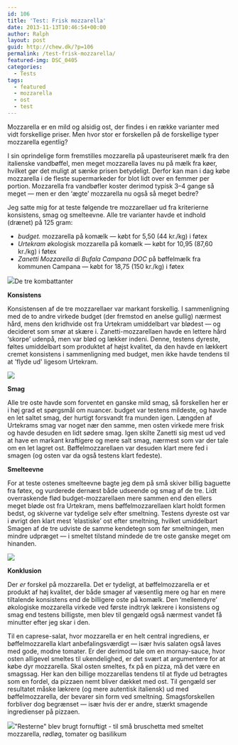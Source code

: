 ```yaml
---
id: 106
title: 'Test: Frisk mozzarella'
date: 2013-11-13T10:46:54+00:00
author: Ralph
layout: post
guid: http://chew.dk/?p=106
permalink: /test-frisk-mozzarella/
featured-img: DSC_0405
categories:
  - Tests
tags:
  - featured
  - mozzarella
  - ost
  - test
---
```

Mozzarella er en mild og alsidig ost, der findes i en række varianter med vidt forskellige priser. Men hvor stor er forskellen på de forskellige typer mozzarella egentlig?

<!--more-->

I sin oprindelige form fremstilles mozzarella på upasteuriseret mælk fra den italienske vandbøffel, men meget mozzarella laves nu på mælk fra køer, hvilket gør det muligt at sænke prisen betydeligt. Derfor kan man i dag købe mozzarella i de fleste supermarkeder for blot lidt over en femmer per portion. Mozzarella fra vandbøfler koster derimod typisk 3–4 gange så meget — men er den ‘ægte’ mozzarella nu også så meget bedre?

Jeg satte mig for at teste følgende tre mozzarellaer ud fra kriterierne konsistens, smag og smelteevne. Alle tre varianter havde et indhold (drænet) på 125 gram:

  * _budget._ mozzarella på komælk — købt for 5,50 (44 kr./kg) i føtex
  * _Urtekram_ økologisk mozzarella på komælk — købt for 10,95 (87,60 kr./kg) i føtex
  * _Zanetti Mozzarella di Bufala Campana DOC_ på bøffelmælk fra kommunen Campana — købt for 18,75 (150 kr./kg) i føtex
  

<a href="http://chew.dk/wp-content/uploads/DSC_0383.jpg"><img src="http://chew.dk/wp-content/uploads/DSC_0383-1024x620.jpg" /></a>De tre kombattanter

**Konsistens**

Konsistensen af de tre mozzarellaer var markant forskellig. I sammenligning med de to andre virkede budget (der fremstod en anelse gullig) nærmest hård, mens den kridhvide ost fra Urtekram umiddelbart var blødest — og decideret som smør at skære i. Zanetti-mozzarellaen havde en lettere hård ‘skorpe’ udenpå, men var blød og lækker indeni. Denne, testens dyreste, føltes umiddelbart som produktet af højst kvalitet, da den havde en lækkert cremet konsistens i sammenligning med budget, men ikke havde tendens til at 'flyde ud' ligesom Urtekram.

<a href="http://chew.dk/wp-content/uploads/DSC_0412.jpg"><img src="http://chew.dk/wp-content/uploads/DSC_0412-1024x595.jpg" /></a>

**Smag**

Alle tre oste havde som forventet en ganske mild smag, så forskellen her er i høj grad et spørgsmål om nuancer. budget var testens mildeste, og havde en let saltet smag, der hurtigt forsvandt fra munden igen. Længden af Urtekrams smag var noget nær den samme, men osten virkede mere frisk og havde desuden en lidt sødere smag. Igen skilte Zanetti sig mest ud ved at have en markant kraftigere og mere salt smag, nærmest som var der tale om en let lagret ost. Bøffelmozzarellaen var desuden klart mere fed i smagen (og osten var da også testens klart fedeste).

**Smelteevne**

For at teste ostenes smelteevne bagte jeg dem på små skiver billig baguette fra føtex, og vurderede dernæst både udseende og smag af de tre. Lidt overraskende flød budget-mozzarellaen mere sammen end den ellers meget bløde ost fra Urtekram, mens bøffelmozzarellaen klart holdt formen bedst, og skiverne var tydelige selv efter smeltning. Testens dyreste ost var i øvrigt den klart mest ‘elastiske’ ost efter smeltning, hvilket umiddelbart  Smagen af de tre udviste de samme kendetegn som før smeltningen, men mindre udpræget — i smeltet tilstand mindede de tre oste ganske meget om hinanden.

<a href="http://chew.dk/wp-content/uploads/DSC_0433.jpg"><img src="http://chew.dk/wp-content/uploads/DSC_0433-1024x680.jpg" /></a>

**Konklusion**

Der _er_ forskel på mozzarella. Det er tydeligt, at bøffelmozzarella er et produkt af høj kvalitet, der både smager af væsentlig mere og har en mere tiltalende konsistens end de billigere oste på komælk. Den ‘mellemdyre’ økologiske mozzarella virkede ved første indtryk lækrere i konsistens og smag end testens billigste, men blev til gengæld også nærmest vandet få minutter efter jeg skar i den.

Til en caprese-salat, hvor mozzarella er en helt central ingrediens, er bøffelmozzarella klart anbefalingsværdigt — især hvis salaten også laves med gode, modne tomater. Er der derimod tale om en mornay-sauce, hvor osten alligevel smeltes til ukendelighed, er det svært at argumentere for at købe dyr mozzarella. Skal osten smeltes, fx på en pizza, må det være en smagssag. Her kan den billige mozzarellas tendens til at flyde ud betragtes som en fordel, da pizzaen nemt bliver dækket med ost. Til gengæld ser resultatet måske lækrere (og mere autentisk italiensk) ud med bøffelmozzarella, der bevarer sin form ved smeltning. Smagsforskellen forbliver dog begrænset — især hvis der er andre, stærkt smagende ingredienser på pizzaen.

<a href="http://chew.dk/wp-content/uploads/DSC_0449.jpg"><img src="http://chew.dk/wp-content/uploads/DSC_0449-1024x680.jpg" /></a>"Resterne" blev brugt fornuftigt - til små bruschetta med smeltet mozzarella, rødløg, tomater og basilikum